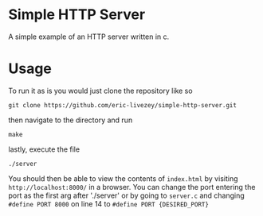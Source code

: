 # Simple HTTP Server

A simple example of an HTTP server written in c.

# Usage

To run it as is you would just clone the repository like so

    git clone https://github.com/eric-livezey/simple-http-server.git

then navigate to the directory and run

    make

lastly, execute the file

    ./server

You should then be able to view the contents of `index.html` by visiting `http://localhost:8000/` in a browser.
You can change the port entering the port as the first arg after './server' or by going to `server.c` and changing `#define PORT 8000` on line 14 to `#define PORT {DESIRED_PORT}`
